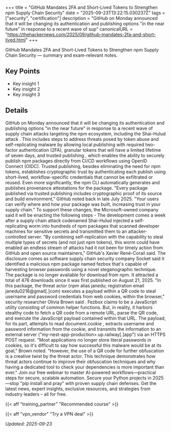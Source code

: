 +++
title = "GitHub Mandates 2FA and Short-Lived Tokens to Strengthen npm Supply Chain Security"
date = "2025-09-23T13:22:15.030237Z"
tags = ["security", "certification"]
description = "GitHub on Monday announced that it will be changing its authentication and publishing options "in the near future" in response to a recent wave of sup"
canonicalURL = "https://thehackernews.com/2025/09/github-mandates-2fa-and-short-lived.html"
+++

GitHub Mandates 2FA and Short-Lived Tokens to Strengthen npm Supply Chain Security — summary and exam-relevant notes.

## Key Points
- Key insight 1
- Key insight 2
- Key insight 3

## Details
GitHub on Monday announced that it will be changing its authentication and publishing options "in the near future" in response to a recent wave of supply chain attacks targeting the npm ecosystem, including the Shai-Hulud attack . This includes steps to address threats posed by token abuse and self-replicating malware by allowing local publishing with required two-factor authentication (2FA), granular tokens that will have a limited lifetime of seven days, and trusted publishing , which enables the ability to securely publish npm packages directly from CI/CD workflows using OpenID Connect (OIDC). Trusted publishing, besides eliminating the need for npm tokens, establishes cryptographic trust by authenticating each publish using short-lived, workflow-specific credentials that cannot be exfiltrated or reused. Even more significantly, the npm CLI automatically generates and publishes provenance attestations for the package. "Every package published via trusted publishing includes cryptographic proof of its source and build environment," GitHub noted back in late July 2025. "Your users can verify where and how your package was built, increasing trust in your supply chain." To support these changes, the Microsoft-owned company said it will be enacting the following steps - The development comes a week after a supply chain attack codenamed Shai-Hulud injected a self-replicating worm into hundreds of npm packages that scanned developer machines for sensitive secrets and transmitted them to an attacker-controlled server. "By combining self-replication with the capability to steal multiple types of secrets (and not just npm tokens), this worm could have enabled an endless stream of attacks had it not been for timely action from GitHub and open source maintainers," GitHub's Xavier René-Corail said. The disclosure comes as software supply chain security company Socket said it identified a malicious npm package named fezbox that's capable of harvesting browser passwords using a novel steganographic technique. The package is no longer available for download from npm. It attracted a total of 476 downloads since it was first published on August 21, 2025. "In this package, the threat actor (npm alias janedu; registration email janedu0216@gmail[.]com) executes a payload within a QR code to steal username and password credentials from web cookies, within the browser," security researcher Olivia Brown said . Fezbox claims to be a JavaScript utility consisting of common helper functions. But, in reality, it harbors stealthy code to fetch a QR code from a remote URL, parse the QR code, and execute the JavaScript payload contained within that URL. The payload, for its part, attempts to read document.cookie , extracts username and password information from the cookie, and transmits the information to an external server ("my-nest-app-production>.up.railway[.]app") via an HTTPS POST request. "Most applications no longer store literal passwords in cookies, so it's difficult to say how successful this malware would be at its goal," Brown noted. "However, the use of a QR code for further obfuscation is a creative twist by the threat actor. This technique demonstrates how threat actors continue to improve their obfuscation techniques and why having a dedicated tool to check your dependencies is more important than ever." Join our free webinar to master AI-powered workflows—practical steps for secure, scalable automation. Secure your Python projects in 2025—stop "pip install and pray" with proven supply chain defenses. Get the latest news, expert insights, exclusive resources, and strategies from industry leaders – all for free.



{{< aff "training_partner" "Recommended course" >}}

{{< aff "vpn_vendor" "Try a VPN deal" >}}

*Updated: 2025-09-23*